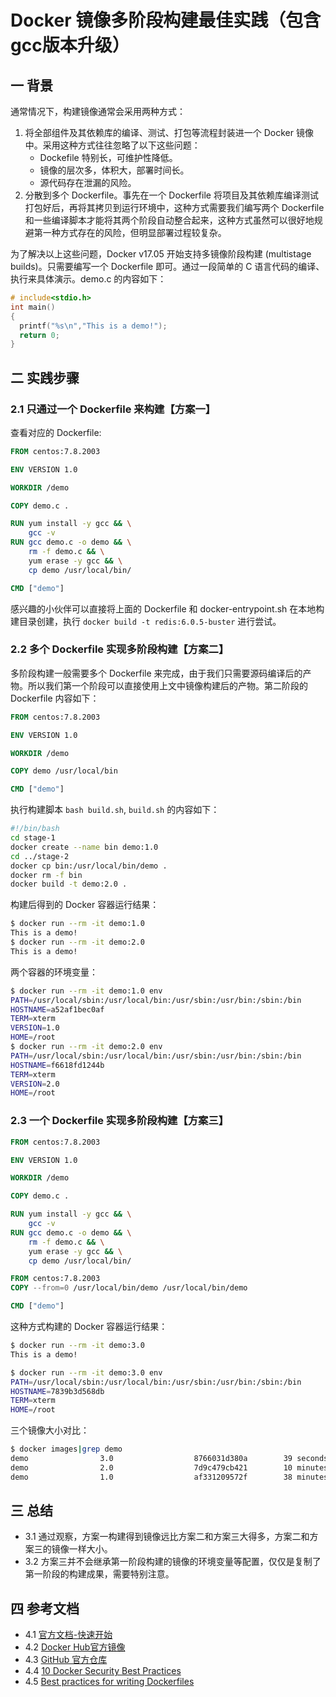 # Docker 镜像多阶段构建最佳实践（包含gcc版本升级）

## 一 背景

通常情况下，构建镜像通常会采用两种方式：

1. 将全部组件及其依赖库的编译、测试、打包等流程封装进一个 Docker 镜像中。采用这种方式往往忽略了以下这些问题：
   - Dockefile 特别长，可维护性降低。
   - 镜像的层次多，体积大，部署时间长。
   - 源代码存在泄漏的风险。
2. 分散到多个 Dockerfile。事先在一个 Dockerfile 将项目及其依赖库编译测试打包好后，再将其拷贝到运行环境中，这种方式需要我们编写两个 Dockerfile 和一些编译脚本才能将其两个阶段自动整合起来，这种方式虽然可以很好地规避第一种方式存在的风险，但明显部署过程较复杂。

为了解决以上这些问题，Docker v17.05 开始支持多镜像阶段构建 (multistage builds)。只需要编写一个 Dockerfile 即可。通过一段简单的 C 语言代码的编译、执行来具体演示。demo.c 的内容如下：

```c
# include<stdio.h>
int main()
{
  printf("%s\n","This is a demo!");
  return 0;
}
```

## 二 实践步骤

### 2.1 只通过一个 Dockerfile 来构建【方案一】

查看对应的 Dockerfile:

```Dockerfile
FROM centos:7.8.2003

ENV VERSION 1.0

WORKDIR /demo

COPY demo.c .

RUN yum install -y gcc && \
    gcc -v
RUN gcc demo.c -o demo && \
    rm -f demo.c && \
    yum erase -y gcc && \
    cp demo /usr/local/bin/

CMD ["demo"]
```

感兴趣的小伙伴可以直接将上面的 Dockerfile 和 docker-entrypoint.sh 在本地构建目录创建，执行 `docker build -t redis:6.0.5-buster` 进行尝试。

### 2.2 多个 Dockerfile 实现多阶段构建【方案二】

多阶段构建一般需要多个 Dockerfile 来完成，由于我们只需要源码编译后的产物。所以我们第一个阶段可以直接使用上文中镜像构建后的产物。第二阶段的 Dockerfile 内容如下：

```dockerfile
FROM centos:7.8.2003

ENV VERSION 1.0

WORKDIR /demo

COPY demo /usr/local/bin

CMD ["demo"]
```

执行构建脚本 `bash build.sh`, `build.sh` 的内容如下：

```bash
#!/bin/bash
cd stage-1
docker create --name bin demo:1.0
cd ../stage-2
docker cp bin:/usr/local/bin/demo .
docker rm -f bin
docker build -t demo:2.0 .
```

构建后得到的 Docker 容器运行结果：

```bash
$ docker run --rm -it demo:1.0
This is a demo!
$ docker run --rm -it demo:2.0
This is a demo!
```

两个容器的环境变量：

```bash
$ docker run --rm -it demo:1.0 env
PATH=/usr/local/sbin:/usr/local/bin:/usr/sbin:/usr/bin:/sbin:/bin
HOSTNAME=a52af1bec0af
TERM=xterm
VERSION=1.0
HOME=/root
$ docker run --rm -it demo:2.0 env
PATH=/usr/local/sbin:/usr/local/bin:/usr/sbin:/usr/bin:/sbin:/bin
HOSTNAME=f6618fd1244b
TERM=xterm
VERSION=2.0
HOME=/root
```

### 2.3 一个 Dockerfile 实现多阶段构建【方案三】

```dockerfile
FROM centos:7.8.2003

ENV VERSION 1.0

WORKDIR /demo

COPY demo.c .

RUN yum install -y gcc && \
    gcc -v
RUN gcc demo.c -o demo && \
    rm -f demo.c && \
    yum erase -y gcc && \
    cp demo /usr/local/bin/

FROM centos:7.8.2003
COPY --from=0 /usr/local/bin/demo /usr/local/bin/demo

CMD ["demo"]
```

这种方式构建的 Docker 容器运行结果：

```bash
$ docker run --rm -it demo:3.0
This is a demo!
```

```bash
$ docker run --rm -it demo:3.0 env
PATH=/usr/local/sbin:/usr/local/bin:/usr/sbin:/usr/bin:/sbin:/bin
HOSTNAME=7839b3d568db
TERM=xterm
HOME=/root
```

三个镜像大小对比：

```bash
$ docker images|grep demo
demo                3.0                  8766031d380a        39 seconds ago           203MB
demo                2.0                  7d9c479cb421        10 minutes ago           203MB
demo                1.0                  af331209572f        38 minutes ago           350MB
```

## 三 总结

- 3.1 通过观察，方案一构建得到镜像远比方案二和方案三大得多，方案二和方案三的镜像一样大小。
- 3.2 方案三并不会继承第一阶段构建的镜像的环境变量等配置，仅仅是复制了第一阶段的构建成果，需要特别注意。

## 四 参考文档

- 4.1 [官方文档-快速开始](https://redis.io/topics/quickstart)
- 4.2 [Docker Hub官方镜像](https://hub.docker.com/_/redis)
- 4.3 [GitHub 官方仓库](https://github.com/docker-library/redis)
- 4.4 [10 Docker Security Best Practices](https://snyk.io/blog/10-docker-image-security-best-practices)
- 4.5 [Best practices for writing Dockerfiles](https://docs.docker.com/develop/develop-images/dockerfile_best-practices)
